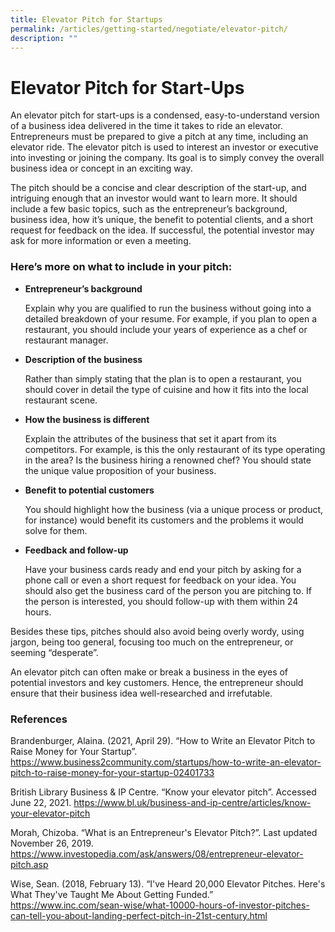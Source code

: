 ```yaml
---
title: Elevator Pitch for Startups
permalink: /articles/getting-started/negotiate/elevator-pitch/
description: ""
---
```




# Elevator Pitch for Start-Ups

An elevator pitch for start-ups is a condensed, easy-to-understand version of a business idea  delivered in the time it takes to ride an elevator. Entrepreneurs must be prepared to give a pitch at any time, including an elevator ride. The elevator pitch is used to interest an investor or executive into investing or joining the company. Its goal is to simply convey the overall business idea or concept in an exciting way. 

The pitch should be a concise and clear description of the start-up, and intriguing enough that an investor would want to learn more. It should include a few basic topics, such as the entrepreneur’s background, business idea, how it’s unique, the benefit to potential clients, and a short request for feedback on the idea. If successful, the potential investor may ask for more information or even a meeting. 

### Here’s more on what to include in your pitch:

* **Entrepreneur’s background**
 
  Explain why you are qualified to run the business without going into a detailed breakdown of your resume. For example, if you plan to open a restaurant, you should include your years of experience as a chef or restaurant manager.

* **Description of the business**
 
  Rather than simply stating that the plan is to open a restaurant, you should cover in detail the type of cuisine and how it fits into the local restaurant scene.

* **How the business is different**

  Explain the attributes of the business that set it apart from its competitors. For example, is this the only restaurant of its type operating in the area? Is the business hiring a renowned chef? You should state the unique value proposition of your business. 

* **Benefit to potential customers**

  You should highlight how the business (via a unique process or product, for instance) would benefit its customers and the problems it would solve for them. 

* **Feedback and follow-up**

  Have your business cards ready and end your pitch by asking for a phone call or even a short request for feedback on your idea. You should also get the business card of the person you are pitching to. If the person is interested, you should follow-up with them within 24 hours.

Besides these tips, pitches should also avoid being overly wordy, using jargon, being too general, focusing too much on the entrepreneur, or seeming “desperate”.

An elevator pitch can often make or break a business in the eyes of potential investors and key customers. Hence, the entrepreneur should ensure that their business idea well-researched and irrefutable.

### References

Brandenburger, Alaina. (2021, April 29). “How to Write an Elevator Pitch to Raise Money for Your Startup”. <https://www.business2community.com/startups/how-to-write-an-elevator-pitch-to-raise-money-for-your-startup-02401733>

British Library Business & IP Centre. “Know your elevator pitch”. Accessed June 22, 2021.
<https://www.bl.uk/business-and-ip-centre/articles/know-your-elevator-pitch>

Morah, Chizoba. “What is an Entrepreneur's Elevator Pitch?”. Last updated November 26, 2019. <https://www.investopedia.com/ask/answers/08/entrepreneur-elevator-pitch.asp>

Wise, Sean. (2018, February 13). “I've Heard 20,000 Elevator Pitches. Here's What They've Taught Me About Getting Funded.” <https://www.inc.com/sean-wise/what-10000-hours-of-investor-pitches-can-tell-you-about-landing-perfect-pitch-in-21st-century.html>